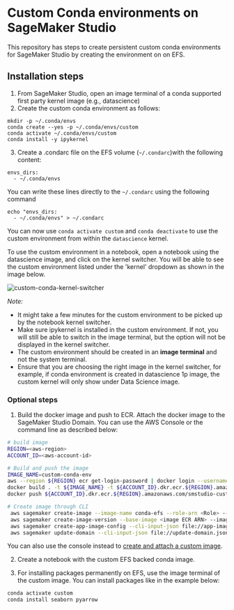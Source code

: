 # Custom Conda environments on SageMaker Studio

This repository has steps to create persistent custom conda environments for SageMaker Studio by creating the environment on on EFS.

## Installation steps

1. From SageMaker Studio, open an image terminal of a conda supported first party kernel image (e.g., datascience)
2. Create the custom conda environment as follows:
```
mkdir -p ~/.conda/envs
conda create --yes -p ~/.conda/envs/custom
conda activate ~/.conda/envs/custom
conda install -y ipykernel
```
3. Create a .condarc file on the EFS volume (`~/.condarc`)with the following content:
```
envs_dirs:
  - ~/.conda/envs
```

You can write these lines directly to the `~/.condarc` using the following command
```
echo "envs_dirs:
  - ~/.conda/envs" > ~/.condarc
```

You can now use `conda activate custom` and `conda deactivate` to use the custom environment from within the `datascience` kernel. 

To use the custom environment in a notebook, open a notebook using the datascience image, and click on the kernel switcher. You will be able to see the custom environment listed under the 'kernel' dropdown as shown in the image below.

![custom-conda-kernel-switcher](custom-conda-environment.PNG)

*Note:*
- It might take a few minutes for the custom environment to be picked up by the notebook kernel switcher.
- Make sure ipykernel is installed in the custom environment. If not, you will still be able to switch in the image terminal, but the option will not be displayed in the kernel switcher.
- The custom environment should be created in an **image terminal** and not the system terminal. 
- Ensure that you are choosing the right image in the kernel switcher, for example, if conda environment is created in datascience 1p image, the custom kernel will only show under Data Science image. 


### Optional steps
1. Build the docker image and push to ECR. Attach the docker image to the SageMaker Studio Domain. You can use the AWS Console or the command line as described below:

```bash
# build image
REGION=<aws-region>
ACCOUNT_ID=<aws-account-id>

# Build and push the image
IMAGE_NAME=custom-conda-env
aws --region ${REGION} ecr get-login-password | docker login --username AWS --password-stdin ${ACCOUNT_ID}.dkr.ecr.${REGION}.amazonaws.com/smstudio-custom
docker build . -t ${IMAGE_NAME} -t ${ACCOUNT_ID}.dkr.ecr.${REGION}.amazonaws.com/smstudio-custom:${IMAGE_NAME}
docker push ${ACCOUNT_ID}.dkr.ecr.${REGION}.amazonaws.com/smstudio-custom:${IMAGE_NAME}

# Create image through CLI
 aws sagemaker create-image --image-name conda-efs --role-arn <Role> --display-name "Conda with EFS backed env"
 aws sagemaker create-image-version --base-image <image ECR ARN> --image-name conda-efs
 aws sagemaker create-app-image-config --cli-input-json file://app-image-config-input.json
 aws sagemaker update-domain --cli-input-json file://update-domain.json
 ```
You can also use the console instead to [create and attach a custom image](https://docs.aws.amazon.com/sagemaker/latest/dg/studio-byoi-create.html).

2. Create a notebook with the custom EFS backed conda image.

3. For installing packages permanently on EFS, use the image terminal of the custom image. You can install packages like in the example below:

```bash
conda activate custom
conda install seaborn pyarrow
```



